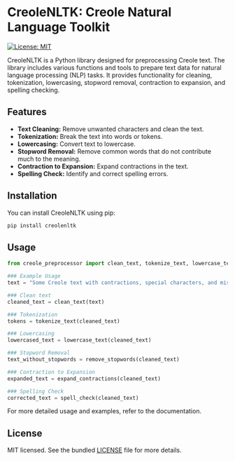 # CreoleNLTK: Creole Natural Language Toolkit

[![License: MIT](https://img.shields.io/badge/License-MIT-yellow.svg)](LICENSE)

CreoleNLTK is a Python library designed for preprocessing Creole text. The library includes various functions and tools to prepare text data for natural language processing (NLP) tasks. It provides functionality for cleaning, tokenization, lowercasing, stopword removal, contraction to expansion, and spelling checking.

## Features

- **Text Cleaning:** Remove unwanted characters and clean the text.
- **Tokenization:** Break the text into words or tokens.
- **Lowercasing:** Convert text to lowercase.
- **Stopword Removal:** Remove common words that do not contribute much to the meaning.
- **Contraction to Expansion:** Expand contractions in the text.
- **Spelling Check:** Identify and correct spelling errors.

## Installation

You can install CreoleNLTK using pip:

```bash
pip install creolenltk
```

## Usage

````python
from creole_preprocessor import clean_text, tokenize_text, lowercase_text, remove_stopwords, expand_contractions, spell_check

### Example Usage
text = "Some Creole text with contractions, special characters, and misspellings."

### Clean text
cleaned_text = clean_text(text)

### Tokenization
tokens = tokenize_text(cleaned_text)

### Lowercasing
lowercased_text = lowercase_text(cleaned_text)

### Stopword Removal
text_without_stopwords = remove_stopwords(cleaned_text)

### Contraction to Expansion
expanded_text = expand_contractions(cleaned_text)

### Spelling Check
corrected_text = spell_check(cleaned_text)
````
For more detailed usage and examples, refer to the documentation.

## License

MIT licensed. See the bundled [LICENSE](LICENSE) file for more details.

